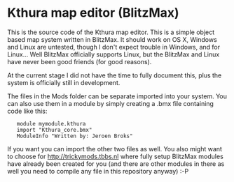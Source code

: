 # Kthura map editor (BlitzMax)

This is the source code of the Kthura map editor. This is a simple object based map system written in BlitzMax.
It should work on OS X, Windows and Linux are untested, though I don't expect trouble in Windows, and for Linux... Well BlitzMax officially supports Linux, but the BlitzMax and Linux have never been good friends (for good reasons).

At the current stage I did not have the time to fully document this, plus the system is officially still in development.

The files in the Mods folder can be separate imported into your system. You can also use them in a module by simply creating a .bmx file containing code like this:
```BlitzMax
   module mymodule.kthura
   import "Kthura_core.bmx"
   ModuleInfo "Written by: Jeroen Broks"
```

If you want you can import the other two files as well. You also might want to choose for http://trickymods.tbbs.nl where fully setup BlitzMax modules have already been created for you (and there are other modules in there as well you need to compile any file in this repository anyway) :-P

 
